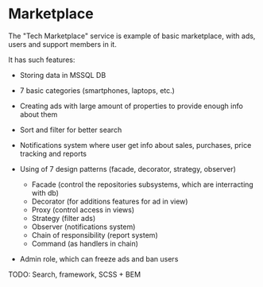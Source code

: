 # Marketplace

The "Tech Marketplace" service is example of basic marketplace, with ads, users and support members in it.

It has such features:
- Storing data in MSSQL DB
- 7 basic categories (smartphones, laptops, etc.)
- Creating ads with large amount of properties to provide enough info about them
- Sort and filter for better search
- Notifications system where user get info about sales, purchases, price tracking and reports
- Using of 7 design patterns (facade, decorator, strategy, observer)
    - Facade (control the repositories subsystems, which are interracting with db)
    - Decorator (for additions features for ad in view)
    - Proxy (control access in views)
    - Strategy (filter ads)
    - Observer (notifications system)
    - Chain of responsibility (report system)
    - Command (as handlers in chain)
    
- Admin role, which can freeze ads and ban users

TODO: Search, framework, SCSS + BEM
